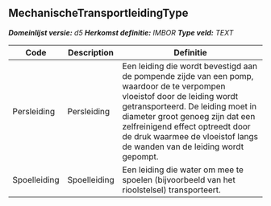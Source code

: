 ﻿## MechanischeTransportleidingType

*__Domeinlijst versie:__ d5*
*__Herkomst definitie:__ IMBOR*
*__Type veld:__ TEXT*

|__Code__ |__Description__ |__Definitie__	|
|	---	|	---	|   ---	| 
| Persleiding | Persleiding | Een leiding die wordt bevestigd aan de pompende zijde van een pomp, waardoor de te verpompen vloeistof door de leiding wordt getransporteerd. De leiding moet in diameter groot genoeg zijn dat een zelfreinigend effect optreedt door de druk waarmee de vloeistof langs de wanden van de leiding wordt gepompt. |
| Spoelleiding | Spoelleiding | Een leiding die water om mee te spoelen (bijvoorbeeld van het rioolstelsel) transporteert. |
